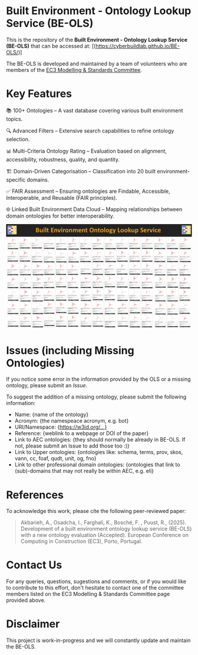 # Built Environment - Ontology Lookup Service (BE-OLS)

This is the repository of the **Built Environment - Ontology Lookup Service (BE-OLS)** that can be accessed at: [(https://cyberbuildlab.github.io/BE-OLS/)]

The BE-OLS is developed and maintained by a team of volunteers who are members of the [EC3 Modelling & Standards Committee](https://ec-3.org/governance/technical-committees/modelling-standards-committee/).


Key Features
==========

📚 100+ Ontologies – A vast database covering various built environment topics.

🔍 Advanced Filters – Extensive search capabilities to refine ontology selection.

📊 Multi-Criteria Ontology Rating – Evaluation based on alignment, accessibility, robustness, quality, and quantity.

🏗️ Domain-Driven Categorisation – Classification into 20 built environment-specific domains.

✅ FAIR Assessment – Ensuring ontologies are Findable, Accessible, Interoperable, and Reusable (FAIR principles).

🌐 Linked Built Environment Data Cloud – Mapping relationships between domain ontologies for better interoperability.


  <img src="images/EC3 M&S Built Environment Ontology Lookup Service_v2.png">
  

Issues (including Missing Ontologies)
==========
If you notice some error in the information provided by the OLS or a missing ontology, please submit an *Issue*.

To suggest the addition of a missing ontology, please submit the following information:
* Name: {name of the ontology}
* Acronym: {the namespeace acronym, e.g. bot}
* URI/Namespace: {https://w3id.org/...}
* Reference: {weblink to a webpage or DOI of the paper}
* Link to AEC ontologies: {they should normally be already in BE-OLS. If not, please submit an Issue to add those too :)}
* Link to Upper ontologies: {ontologies like: schema, terms, prov, skos, vann, cc, foaf, qudt, unit, og, fno}
* Link to other professional domain ontologies: {ontologies that link to (sub)-domains that may not really be within AEC, e.g. eli}

References
==========
To acknowledge this work, please cite the following peer-reviewed paper:

> Akbarieh, A., Osadcha, I., Farghali, K.,  Bosché, F. , Puust, R.,  (2025). Development of a built environment ontology lookup service (BE-OLS) with a new ontology evaluation (Accepted). European Conference on Computing in Construction (EC3), Porto, Portugal.

Contact Us
==========
For any queries, questions, sugestions and comments, or if you would like to contribute to this effort, don't hesitate to contact one of the committee members listed on the EC3 Modelling & Standards Committee page provided above.

Disclaimer
==========
This project is work-in-progress and we will constantly update and maintain the BE-OLS.

